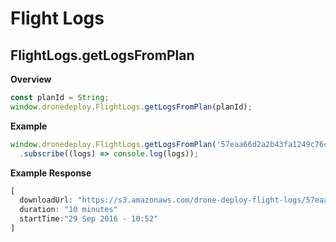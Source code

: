 # Flight Logs

## FlightLogs.getLogsFromPlan

**Overview**
```javascript
const planId = String;
window.dronedeploy.FlightLogs.getLogsFromPlan(planId);
```

**Example**

```javascript
window.dronedeploy.FlightLogs.getLogsFromPlan('57eaa66d2a2b43fa1249c76c')
  .subscribe((logs) => console.log(logs));
```

**Example Response**
```javascript
[
  downloadUrl: "https://s3.amazonaws.com/drone-deploy-flight-logs/57eaa66d2a2b43fa1249c76c/57eaa66d2a2b43fa1249c76c-09-29-105201-197_2016-09-29-110228-607.log"
  duration: "10 minutes"
  startTime:"29 Sep 2016 - 10:52"
]
```
